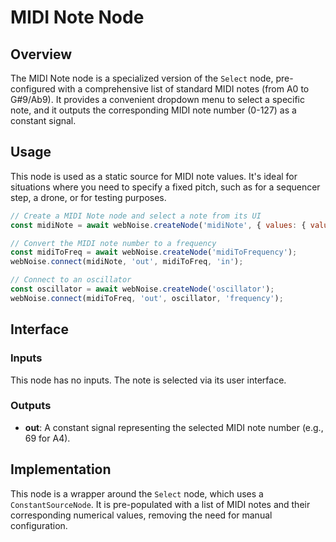 # MIDI Note Node

## Overview

The MIDI Note node is a specialized version of the `Select` node, pre-configured with a comprehensive list of standard MIDI notes (from A0 to G#9/Ab9). It provides a convenient dropdown menu to select a specific note, and it outputs the corresponding MIDI note number (0-127) as a constant signal.

## Usage

This node is used as a static source for MIDI note values. It's ideal for situations where you need to specify a fixed pitch, such as for a sequencer step, a drone, or for testing purposes.

```javascript
// Create a MIDI Note node and select a note from its UI
const midiNote = await webNoise.createNode('midiNote', { values: { value: 69 } }); // A4

// Convert the MIDI note number to a frequency
const midiToFreq = await webNoise.createNode('midiToFrequency');
webNoise.connect(midiNote, 'out', midiToFreq, 'in');

// Connect to an oscillator
const oscillator = await webNoise.createNode('oscillator');
webNoise.connect(midiToFreq, 'out', oscillator, 'frequency');
```

## Interface

### Inputs

This node has no inputs. The note is selected via its user interface.

### Outputs

-   **out**: A constant signal representing the selected MIDI note number (e.g., 69 for A4).

## Implementation

This node is a wrapper around the `Select` node, which uses a `ConstantSourceNode`. It is pre-populated with a list of MIDI notes and their corresponding numerical values, removing the need for manual configuration.
